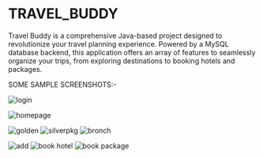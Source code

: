 # TRAVEL_BUDDY
Travel Buddy is a comprehensive Java-based project designed to revolutionize your travel planning experience. Powered by a MySQL database backend, this application offers an array of features to seamlessly organize your trips, from exploring destinations to booking hotels and packages.

SOME SAMPLE SCREENSHOTS:-


![login](https://github.com/Ritikakaushal45/TRAVEL_BUDDY/assets/130858444/e66fd2bd-bc82-432b-bef8-2f2eda452b39)

![homepage](https://github.com/Ritikakaushal45/TRAVEL_BUDDY/assets/130858444/8ac7df0e-a0a2-4e20-8d51-3dd70d1c4184)

![golden](https://github.com/Ritikakaushal45/TRAVEL_BUDDY/assets/130858444/16086902-5cfa-4e44-b90c-931ddc79654e)
![silverpkg](https://github.com/Ritikakaushal45/TRAVEL_BUDDY/assets/130858444/f5d1e61d-be3f-4347-ad7b-02bea70e20c9)
![bronch](https://github.com/Ritikakaushal45/TRAVEL_BUDDY/assets/130858444/53b37b74-b899-46e2-9f1d-73a9bff59282)

![add](https://github.com/Ritikakaushal45/TRAVEL_BUDDY/assets/130858444/1487b772-9173-4038-818b-95083c4e875b)
![book hotel](https://github.com/Ritikakaushal45/TRAVEL_BUDDY/assets/130858444/71701660-7a68-4e55-ac35-c5270cd529c4)
![book package](https://github.com/Ritikakaushal45/TRAVEL_BUDDY/assets/130858444/2f904ce2-96ae-4a02-b7c9-cde28fb195f9)
